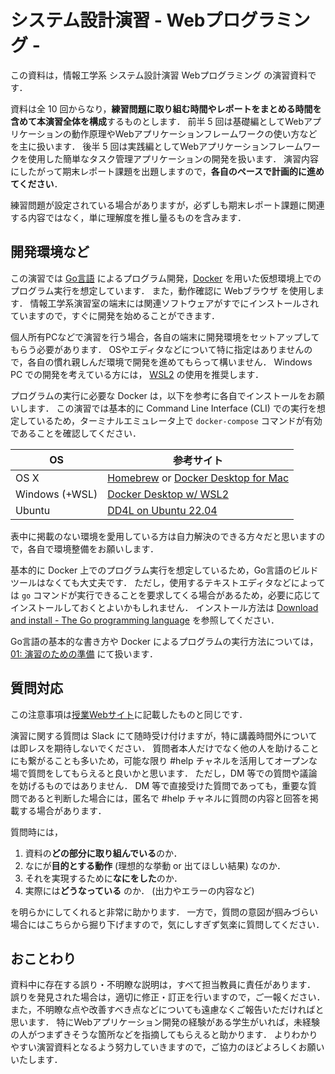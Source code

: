 # システム設計演習 - Webプログラミング -

この資料は，情報工学系 システム設計演習 Webプログラミング の演習資料です．

資料は全 10 回からなり，<b>練習問題に取り組む時間やレポートをまとめる時間を含めて本演習全体を構成</b>するものとします．
前半 5 回は基礎編としてWebアプリケーションの動作原理やWebアプリケーションフレームワークの使い方などを主に扱います．
後半 5 回は実践編としてWebアプリケーションフレームワークを使用した簡単なタスク管理アプリケーションの開発を扱います．
演習内容にしたがって期末レポート課題を出題しますので，<b>各自のペースで計画的に進めてください</b>．

練習問題が設定されている場合がありますが，必ずしも期末レポート課題に関連する内容ではなく，単に理解度を推し量るものを含みます．


## 開発環境など
この演習では [Go言語](https://go.dev) によるプログラム開発，[Docker](https://docker.com) を用いた仮想環境上でのプログラム実行を想定しています．
また，動作確認に Webブラウザ を使用します．
情報工学系演習室の端末には関連ソフトウェアがすでにインストールされていますので，すぐに開発を始めることができます．

個人所有PCなどで演習を行う場合，各自の端末に開発環境をセットアップしてもらう必要があります．
OSやエディタなどについて特に指定はありませんので，各自の慣れ親しんだ環境で開発を進めてもらって構いません．
Windows PC での開発を考えている方には， [WSL2](https://learn.microsoft.com/ja-jp/windows/wsl/install) の使用を推奨します．

プログラムの実行に必要な Docker は，以下を参考に各自でインストールをお願いします．
この演習では基本的に Command Line Interface (CLI) での実行を想定しているため，ターミナルエミュレータ上で `docker-compose` コマンドが有効であることを確認してください．

| OS             | 参考サイト                                                                                                           |
|----------------|----------------------------------------------------------------------------------------------------------------------|
| OS X           | [Homebrew](https://brew.sh/index_ja) or [Docker Desktop for Mac](https://docs.docker.jp/docker-for-mac/install.html) |
| Windows (+WSL) | [Docker Desktop w/ WSL2](https://docs.docker.jp/desktop/windows/wsl.html)                                            |
| Ubuntu         | [DD4L on Ubuntu 22.04](https://gihyo.jp/admin/serial/01/ubuntu-recipe/0719)                                          |

表中に掲載のない環境を愛用している方は自力解決のできる方々だと思いますので，各自で環境整備をお願いします．

基本的に Docker 上でのプログラム実行を想定しているため，Go言語のビルドツールはなくても大丈夫です．
ただし，使用するテキストエディタなどによっては `go` コマンドが実行できることを要求してくる場合があるため，必要に応じてインストールしておくとよいかもしれません．
インストール方法は [Download and install - The Go programming language](https://go.dev/doc/install) を参照してください．

Go言語の基本的な書き方や Docker によるプログラムの実行方法については，[01: 演習のための準備](01_preliminary.md) にて扱います．


## 質問対応
この注意事項は[授業Webサイト](http://cs-sysdes.github.io/#slack-workspace)に記載したものと同じです．

演習に関する質問は Slack にて随時受け付けますが，特に講義時間外については即レスを期待しないでください．
質問者本人だけでなく他の人を助けることにも繋がることも多いため，可能な限り \#help チャネルを活用してオープンな場で質問をしてもらえると良いかと思います．
ただし，DM 等での質問や議論を妨げるものではありません．
DM 等で直接受けた質問であっても，重要な質問であると判断した場合には，匿名で \#help チャネルに質問の内容と回答を掲載する場合があります．

質問時には，
1. 資料の<b>どの部分に取り組んでいる</b>のか．
2. なにが<b>目的とする動作</b> (理想的な挙動 or 出てほしい結果) なのか．
3. それを実現するために<b>なにをした</b>のか．
4. 実際には<b>どうなっている</b> のか． (出力やエラーの内容など)

を明らかにしてくれると非常に助かります．
一方で，質問の意図が掴みづらい場合にはこちらから掘り下げますので，気にしすぎず気楽に質問してください．


## おことわり
資料中に存在する誤り・不明瞭な説明は，すべて担当教員に責任があります．
誤りを発見された場合は，適切に修正・訂正を行いますので，ご一報ください．
また，不明瞭な点や改善すべき点などについても遠慮なくご報告いただければと思います．
特にWebアプリケーション開発の経験がある学生がいれば，未経験の人がつまずきそうな箇所などを指摘してもらえると助かります．
よりわかりやすい演習資料となるよう努力していきますので，ご協力のほどよろしくお願いいたします．
